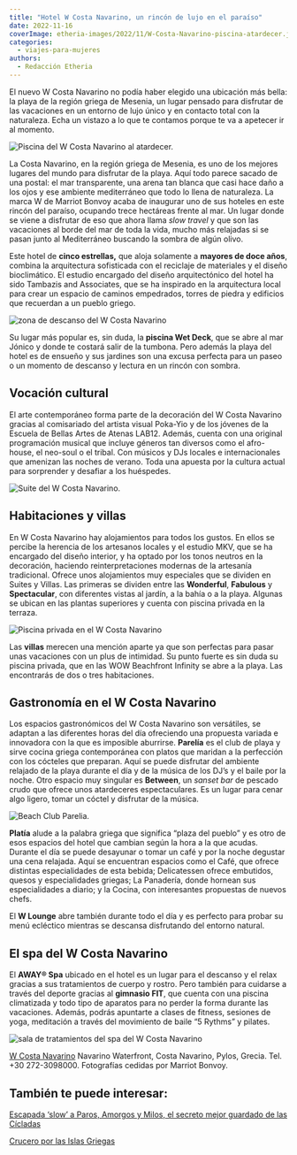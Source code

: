 ```yaml
---
title: "Hotel W Costa Navarino, un rincón de lujo en el paraíso"
date: 2022-11-16
coverImage: etheria-images/2022/11/W-Costa-Navarino-piscina-atardecer.jpg
categories: 
  - viajes-para-mujeres
authors: 
  - Redacción Etheria
---
```


El nuevo W Costa Navarino no podía haber elegido una ubicación más bella: la playa de la 
región griega de Mesenia, un lugar pensado para disfrutar de las vacaciones en un 
entorno de lujo único y en contacto total con la naturaleza. Echa un vistazo a lo que te 
contamos porque te va a apetecer ir al momento. 

![Piscina del W Costa Navarino al atardecer.](etheria-images/2022/11/W-Costa-Navarino-piscina-atardecer.jpg "Piscina del W Costa Navarino al atardecer.")

La Costa Navarino, en la región griega de Mesenia, es uno de los mejores lugares del 
mundo para disfrutar de la playa. Aquí todo parece sacado de una postal: el mar 
transparente, una arena tan blanca que casi hace daño a los ojos y ese ambiente 
mediterráneo que todo lo llena de naturaleza. La marca W de Marriot Bonvoy acaba de 
inaugurar uno de sus hoteles en este rincón del paraíso, ocupando trece hectáreas frente 
al mar. Un lugar donde se viene a disfrutar de eso que ahora llama _slow travel_ y que 
son las vacaciones al borde del mar de toda la vida, mucho más relajadas si se pasan 
junto al Mediterráneo buscando la sombra de algún olivo. 

Este hotel de **cinco estrellas,** que aloja solamente a **mayores de doce años**, 
combina la arquitectura sofisticada con el reciclaje de materiales y el diseño 
bioclimático. El estudio encargado del diseño arquitectónico del hotel ha sido Tambazis 
and Associates, que se ha inspirado en la arquitectura local para crear un espacio de 
caminos empedrados, torres de piedra y edificios que recuerdan a un pueblo griego. 

![zona de descanso del W Costa Navarino](etheria-images/2022/11/W-Costa-Navarino-W-Monumento.jpg "Rincón del W Costa Navarino.")

Su lugar más popular es, sin duda, la **piscina Wet Deck**, que se abre al mar Jónico y 
donde te costará salir de la tumbona. Pero además la playa del hotel es de ensueño y sus 
jardines son una excusa perfecta para un paseo o un momento de descanso y lectura en un 
rincón con sombra. 

## Vocación cultural

El arte contemporáneo forma parte de la decoración del W Costa Navarino gracias al 
comisariado del artista visual Poka-Yio y de los jóvenes de la Escuela de Bellas Artes 
de Atenas LAB12. Además, cuenta con una original programación musical que incluye 
géneros tan diversos como el afro-house, el neo-soul o el tribal. Con músicos y DJs 
locales e internacionales que amenizan las noches de verano. Toda una apuesta por la 
cultura actual para sorprender y desafiar a los huéspedes. 

![Suite del W Costa Navarino.](etheria-images/2022/11/W-costa-navarino-suite-beachfront.jpg "Suite del W Costa Navarino.")

## Habitaciones y villas

En W Costa Navarino hay alojamientos para todos los gustos. En ellos se percibe la 
herencia de los artesanos locales y el estudio MKV, que se ha encargado del diseño 
interior, y ha optado por los tonos neutros en la decoración, haciendo 
reinterpretaciones modernas de la artesanía tradicional. Ofrece unos alojamientos muy 
especiales que se dividen en Suites y Villas. Las primeras se dividen entre las 
**Wonderful**, **Fabulous** y **Spectacular**, con diferentes vistas al jardín, a la 
bahía o a la playa. Algunas se ubican en las plantas superiores y cuenta con piscina 
privada en la terraza. 

![Piscina privada en el W Costa Navarino](etheria-images/2022/11/W-Costa-Navarino-villa-piscina-playa.jpg "Piscina privada de la Villa de dos dormitorios.")

Las **villas** merecen una mención aparte ya que son perfectas para pasar unas 
vacaciones con un plus de intimidad. Su punto fuerte es sin duda su piscina privada, que 
en las WOW Beachfront Infinity se abre a la playa. Las encontrarás de dos o tres 
habitaciones. 

## Gastronomía en el W Costa Navarino

Los espacios gastronómicos del W Costa Navarino son versátiles, se adaptan a las 
diferentes horas del día ofreciendo una propuesta variada e innovadora con la que es 
imposible aburrirse. **Parelía** es el club de playa y sirve cocina griega contemporánea 
con platos que maridan a la perfección con los cócteles que preparan. Aquí se puede 
disfrutar del ambiente relajado de la playa durante el día y de la música de los DJ’s y 
el baile por la noche. Otro espacio muy singular es **Between**, un _sanset bar_ de 
pescado crudo que ofrece unos atardeceres espectaculares. Es un lugar para cenar algo 
ligero, tomar un cóctel y disfrutar de la música. 

![Beach Club Parelia.](etheria-images/2022/11/W-Costa-Navarino-Parelia-Beach-Club.jpg "Beach Club Parelía.")

**Platía** alude a la palabra griega que significa “plaza del pueblo” y es otro de esos 
espacios del hotel que cambian según la hora a la que acudas. Durante el día se puede 
desayunar o tomar un café y por la noche degustar una cena relajada. Aquí se encuentran 
espacios como el Café, que ofrece distintas especialidades de esta bebida; Delicatessen 
ofrece embutidos, quesos y especialidades griegas; La Panadería, donde hornean sus 
especialidades a diario; y la Cocina, con interesantes propuestas de nuevos chefs. 

El **W Lounge** abre también durante todo el día y es perfecto para probar su menú 
ecléctico mientras se descansa disfrutando del entorno natural. 

## El spa del W Costa Navarino

El **AWAY® Spa** ubicado en el hotel es un lugar para el descanso y el relax gracias a 
sus tratamientos de cuerpo y rostro. Pero también para cuidarse a través del deporte 
gracias al **gimnasio FIT**, que cuenta con una piscina climatizada y todo tipo de 
aparatos para no perder la forma durante las vacaciones. Además, podrás apuntarte a 
clases de fitness, sesiones de yoga, meditación a través del movimiento de baile “5 
Rythms” y pilates. 

![sala de tratamientos del spa del W Costa Navarino](etheria-images/2022/11/W-costa-navarino-spa.jpg "AWAY® Spa del W Costa Navarino.")

[W Costa 
Navarino](https://www.marriott.com/en-us/hotels/klxwh-w-costa-navarino/overview/) 
Navarino Waterfront, Costa Navarino, Pylos, Grecia. Tel. +30 272-3098000. Fotografías 
cedidas por Marriot Bonvoy. 

## También te puede interesar:

[Escapada ‘slow’ a Paros, Amorgos y Milos, el secreto mejor guardado de las 
Cícladas](https://etheriamagazine.com/2020/10/20/descubre-los-secretos-de-paros-amorgos-y-milos-islas-cicladas-griegas/) 

[Crucero por las Islas 
Griegas](https://etheriamagazine.com/2019/01/03/que-visitar-crucero-por-islas-griegas/)
